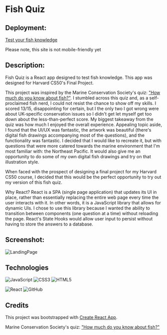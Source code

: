 # Fish Quiz

## Deployment: 

[Test your fish knowledge](https://fish-quiz.netlify.app/)

Please note, this site is not mobile-friendly yet

## Description:

Fish Quiz is a React app designed to test fish knowledge. This app was designed for Harvard CS50's Final Project.

This project was inspired by the Marine Conservation Society's quiz: ["How much do you know about fish?"](https://8rjae5r2z61.typeform.com/to/wGIgZsJ2?typeform-source=www.linkedin.com). I stumbled across this quiz and, as a self-proclaimed fish nerd, I could not resist the chance to show off my skills. I scored 13/15, disappointing for certain, but I the only two I got wrong were about UK-specific conservation issues so I didn't get let myself get too down about the less-than-perfect score. My biggest takeaway from the quiz was how much I enjoyed the overall experience. Appealing topic aside, I found that the UI/UX was fantastic, the artwork was beautiful (there's digital fish drawings accompanying most of the questions), and the functionality was fantastic. I decided that I would like to recreate it, but with questions that were more catered towards the marine environment that I'm most familiar with: the Northeast Pacific. It would also give me an opportunity to do some of my own digital fish drawings and try on that illustration style. 

When faced with the prospect of designing a final project for my Harvard CS50 course, I decided that this would be the perfect opportunity to try out my version of this fish quiz.

Why React? React is a SPA (single page application) that updates its UI in place, rather than essentially replacing the entire web page every time the user interacts with it. In other words, it is a JavaScript library that allows for dynamic UIs. I chose to use this library because I wanted the ability to transition between components (one question at a time) without reloading the page. React's State Hooks would allow user input to persist without having to store the answers to a database.

## Screenshot:

![LandingPage](https://i.imgur.com/grlue8M.png)

## Technologies

![JavaScript](https://img.shields.io/badge/javascript-%23323330.svg?style=for-the-badge&logo=javascript&logoColor=%23F7DF1E)
![CSS3](https://img.shields.io/badge/css3-%231572B6.svg?style=for-the-badge&logo=css3&logoColor=white)
![HTML5](https://img.shields.io/badge/html5-%23E34F26.svg?style=for-the-badge&logo=html5&logoColor=white)

![React](https://img.shields.io/badge/react-%2320232a.svg?style=for-the-badge&logo=react&logoColor=%2361DAFB)
![GitHub](https://img.shields.io/badge/github-%23121011.svg?style=for-the-badge&logo=github&logoColor=white)

## Credits

This project was bootstrapped with [Create React App](https://github.com/facebook/create-react-app). 

Marine Conservation Society's quiz: ["How much do you know about fish?"](https://8rjae5r2z61.typeform.com/to/wGIgZsJ2?typeform-source=www.linkedin.com)
